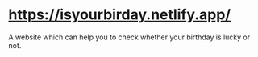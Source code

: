 # https://isyourbirday.netlify.app/
A website which can help you to check whether your birthday is lucky or not.
